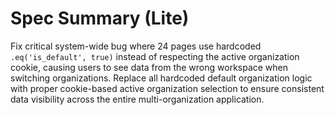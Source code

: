 # Spec Summary (Lite)

Fix critical system-wide bug where 24 pages use hardcoded `.eq('is_default', true)` instead of respecting the active organization cookie, causing users to see data from the wrong workspace when switching organizations. Replace all hardcoded default organization logic with proper cookie-based active organization selection to ensure consistent data visibility across the entire multi-organization application.